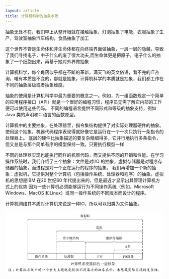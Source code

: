 ```yaml
---
layout: article
title: 计算机科学的抽象本质
---
```


抽象无处不在，我们早上从整开眼就在接触抽象，灯泡抽象了电能，衣服抽象了生产，驾驶室抽象汽车结构，食品抽象了加工

这个世界不管是生命体和非生命体都在向终端界面做抽象，一层一层的隐藏，导致了我们寻找电子，中子什么的废了很大功夫,而生命体更是把原子，电子什么的抽象了一个细胞出来，再基于她对外界做抽象

计算机科学，每个角落似乎都在不断的革新，满天飞的英文俗语，看不完的IT咨询，唯有本质是不变的，那就是抽象，计算机科学的本质就是抽象，我们都工作在不同的抽象层级或者抽象维度。
 
抽象的使用是计算机科学中最为重要的概念之一。例如，为一组函数规定一个简单的应用程序接口（API）就是一个很好的编程习惯，程序员无需了解它内部的工作便可以使用这些代码。
不同的编程语言提供不同形式和等级的抽象支持，例如Java 类的声明和C 语言的函数原型。
 
计算机中的主要抽象，在处理器里，指令集结构提供了对实际处理器硬件的抽象。使用这个抽象，机器代码程序表现得就好像它是运行在一个一次只执行一条指令的处理器上。
底层的硬件比抽象描述的要复杂精细得多，它并行地执行多条指令，但又总是与那个简单有序的模型保持一致。只要执行模型一样



不同的处理器实现也能执行同样的机器代码，而又提供不同的开销和性能。在学习操作系统时，我们介绍了三个抽象：文件是对I/O 的抽象，虚拟存储器是对程序存储器的抽象，而进程是对一个正在运行的程序的抽象。
我们再增加一个新的抽象：虚拟机，它提供对整个计算机（包括操作系统、处理器和程序）的抽象。虚拟机的思想是IBM 在20 世纪60 年代提出来的，但是最近才显示出其管理计算机方式上的优势
因为一些计算机必须能够运行为不同操作系统（例如，Microsoft Windows、MacOS 和Linux）或同一操作系统的不同版本而设计的程序。
 
计算机网络其本质对计算机来说是一种IO，所以可以归类为文件抽象。

![计算机中的抽象](/images/computer.jpg)
